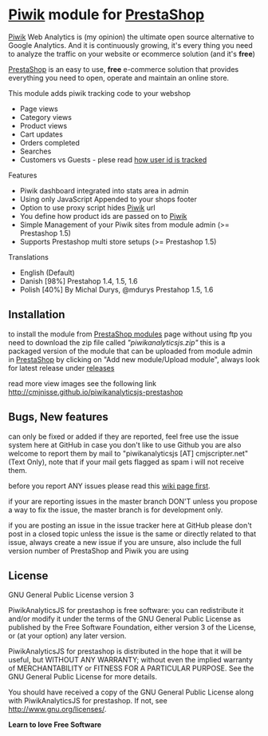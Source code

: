 [Piwik] module for [PrestaShop]
=========

[Piwik] Web Analytics is (my opinion) the ultimate open source alternative to Google Analytics. And it is continuously growing, it's every thing you need to analyze the traffic on your website or ecommerce solution (and it's **free**)

[PrestaShop] is an easy to use, **free** e-commerce solution that provides everything you need to open, operate and maintain an online store.

This module adds piwik tracking code to your webshop

 - Page views
 - Category views
 - Product views
 - Cart updates
 - Orders completed
 - Searches
 - Customers vs Guests - plese read [how user id is tracked]

Features

 - Piwik dashboard integrated into stats area in admin
 - Using only JavaScript Appended to your shops footer
 - Option to use proxy script hides [Piwik] url
 - You define how product ids are passed on to [Piwik]
 - Simple Management of your Piwik sites from module admin (>= Prestashop 1.5)
 - Supports Prestashop multi store setups (>= Prestashop 1.5)

Translations

 - English (Default)
 - Danish [98%] Prestahop 1.4, 1.5, 1.6
 - Polish [40%] By Michal Durys, @mdurys Prestahop 1.5, 1.6

Installation
--------------
to install the module from [PrestaShop modules] page without using ftp you need to download the zip file called _"piwikanalyticsjs.zip"_ this is a packaged version of the module that can be uploaded from module admin in [PrestaShop] by clicking on "Add new module/Upload module", always look for latest release under [releases]

read more view images see the following link
http://cmjnisse.github.io/piwikanalyticsjs-prestashop

Bugs, New features
--------------
can only be fixed or added if they are reported, feel free use the issue system here at GitHub in case you don't like to use Github you are also welcome to report them by mail to "piwikanalyticsjs [AT] cmjscripter.net" (Text Only), note that if your mail gets flagged as spam i will not receive them.

before you report ANY issues please read this [wiki page first].

if your are reporting issues in the master branch DON'T unless you propose a way to fix the issue, the master branch is for development only.

if you are posting an issue in the issue tracker here at GitHub please don't post in a closed topic unless the issue is the same or directly related to that issue, always create a new issue if you are unsure, also include the full version number of PrestaShop and Piwik you are using

License
----

GNU General Public License version 3

PiwikAnalyticsJS for prestashop is free software: you can redistribute it and/or modify
it under the terms of the GNU General Public License as published by
the Free Software Foundation, either version 3 of the License, or
(at your option) any later version.

PiwikAnalyticsJS for prestashop is distributed in the hope that it will be useful,
but WITHOUT ANY WARRANTY; without even the implied warranty of
MERCHANTABILITY or FITNESS FOR A PARTICULAR PURPOSE.  See the
GNU General Public License for more details.

You should have received a copy of the GNU General Public License
along with PiwikAnalyticsJS for prestashop.  If not, see <http://www.gnu.org/licenses/>.

**Learn to love Free Software**

[PrestaShop]:http://prestashop.com/
[Piwik]:http://piwik.org/
[how user id is tracked]:http://piwik.org/docs/user-id/#how-requests-with-a-user-id-are-tracked
[releases]:https://github.com/cmjnisse/piwikanalyticsjs-prestashop/releases
[wiki page first]:https://github.com/cmjnisse/piwikanalyticsjs-prestashop/wiki/Fixing---Reporting-issues
[PrestaShop modules]:http://addons.prestashop.com/en/content/21-how-to
